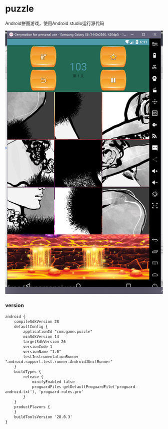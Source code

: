 # puzzle
Android拼图游戏，使用Android studio运行源代码

![界面](./picture/jiemian1.png)

### version

```
android {
    compileSdkVersion 28
    defaultConfig {
        applicationId "com.game.puzzle"
        minSdkVersion 14
        targetSdkVersion 26
        versionCode 1
        versionName "1.0"
        testInstrumentationRunner "android.support.test.runner.AndroidJUnitRunner"
    }
    buildTypes {
        release {
            minifyEnabled false
            proguardFiles getDefaultProguardFile('proguard-android.txt'), 'proguard-rules.pro'
        }
    }
    productFlavors {
    }
    buildToolsVersion '28.0.3'
}
```

